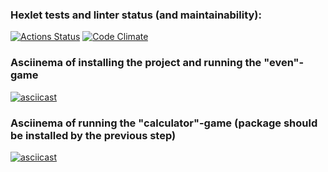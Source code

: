 ### Hexlet tests and linter status (and maintainability):
[![Actions Status](https://github.com/parazitl2/frontend-project-lvl1/actions/workflows/hexlet-check.yml/badge.svg)](https://github.com/parazitl2/frontend-project-lvl1/actions)
[![Code Climate](https://codeclimate.com/github/parazitl2/frontend-project-lvl1.png)](https://codeclimate.com/github/parazitl2/frontend-project-lvl1)

### Asciinema of installing the project and running the "even"-game
[![asciicast](https://asciinema.org/a/4Yx7aL5uKW7an39ASL6PWpI3t.svg)](https://asciinema.org/a/4Yx7aL5uKW7an39ASL6PWpI3t)

### Asciinema of running the "calculator"-game (package should be installed by the previous step)
[![asciicast](https://asciinema.org/a/EhNRK1WKBDUZNI2xwF2NhiJBC.svg)](https://asciinema.org/a/EhNRK1WKBDUZNI2xwF2NhiJBC)